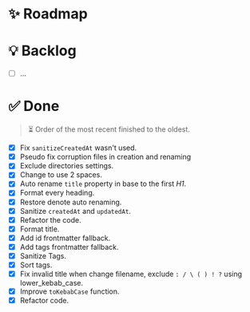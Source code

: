 # ✨ Roadmap

# 💡 Backlog

- [ ] ...

# ✅ Done

> ⏳ Order of the most recent finished to the oldest.

- [x] Fix `sanitizeCreatedAt` wasn't used.
- [x] Pseudo fix corruption files in creation and renaming
- [x] Exclude directories settings.
- [x] Change to use 2 spaces.
- [x] Auto rename `title` property in base to the first _H1_.
- [x] Format every heading.
- [x] Restore denote auto renaming.
- [x] Sanitize `createdAt` and `updatedAt`.
- [x] Refactor the code.
- [x] Format title.
- [x] Add id frontmatter fallback.
- [x] Add tags frontmatter fallback.
- [x] Sanitize Tags.
- [x] Sort tags.
- [x] Fix invalid title when change filename, exclude `: / \ ( ) ! ?` using
      lower_kebab_case.
- [x] Improve `toKebabCase` function.
- [x] Refactor code.
